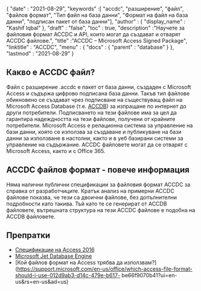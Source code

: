 {
  "date" : "2021-08-29",
  "keywords" :[ "accdc", "разширение", "файл", "файлов формат", "Тип файл на база данни", "Формат на файл на база данни", "подписан пакет от база данни"],
  "author" : {
    "display_name" : "Kashif Iqbal"
},
  "draft" : "false",
  "toc" : true,
  "description" :"Научете за файловия формат ACCDC и API, които могат да създават и отварят ACCDC файлове.",
  "title" :"ACCDC – Microsoft Access Signed Package",
  "linktitle" : "ACCDC",
  "menu" : {
    "docs" : {
      "parent" : "database"
}
},
  "lastmod" : "2021-08-29"
}

## Какво е ACCDC файл?

Файл с разширение .accdc е пакет от база данни, създаден с Microsoft Access и съдържа цифрово подписана база данни. Такъв тип файлове обикновено се създават чрез подписване на съществуващ файл на Microsoft Access Database (т.е. [ACCDB](/bg/database/accdb/)) за изпращане по интернет до други потребители. Подписването на тези файлове има за цел да гарантира надеждността на тези файлове, получени от крайните потребители. Microsoft Access е релационна система за управление на бази данни, която се използва за създаване и публикуване на бази данни за използване в настолни, както и в уеб базирани системи за управление на съдържание. ACCDC файловете могат да се отварят с Microsoft Access, както и с Office 365.

## ACCDC файлов формат - повече информация

Няма налични публични спецификации за файловия формат ACCDC за справка от разработчиците. Кратък анализ на примерни ACCDC файлове показва, че тези са двоични файлове, без допълнителни подробности като такива. Тъй като те се генерират от ACCDB файловете, вътрешната структура на тези ACCDC файлове е подобна на ACCDB файловете.

## Препратки

* [Спецификации на Access 2016](https://support.microsoft.com/en-us/office/access-specifications-0cf3c66f-9cf2-4e32-9568-98c1025bb47c?ui=en-us&rs=en-us&ad=us)
* [Microsoft Jet Database Engine](https://en.wikipedia.org/wiki/Microsoft_Jet_Database_Engine)
* [Кой файлов формат на Access трябва да използвам?](https://support.microsoft.com/en-us/office/which-access-file-format-should-i-use-012d9ab3-d14c-479e-b617- be66f9070b41?ui=en-us&rs=en-us&ad=us)

